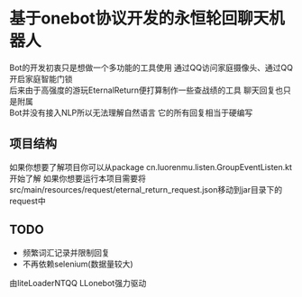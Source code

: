 # 基于onebot协议开发的永恒轮回聊天机器人
Bot的开发初衷只是想做一个多功能的工具使用 通过QQ访问家庭摄像头、通过QQ开启家庭智能门锁    
后来由于高强度的游玩EternalReturn便打算制作一些查战绩的工具 聊天回复也只是附属    
Bot并没有接入NLP所以无法理解自然语言 它的所有回复相当于硬编写

## 项目结构
如果你想要了解项目你可以从package cn.luorenmu.listen.GroupEventListen.kt开始了解
如果你想要运行本项目需要将src/main/resources/request/eternal_return_request.json移动到jar目录下的request中

## TODO
- 频繁词汇记录并限制回复
- 不再依赖selenium(数据量较大)


由liteLoaderNTQQ LLonebot强力驱动
